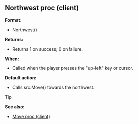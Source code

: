 ## Northwest proc (client)

**Format:**
+   Northwest()

**Returns:**
+   Returns 1 on success; 0 on failure.

**When:**
+   Called when the player presses the "up-left" key or cursor.

**Default action:**
+   Calls src.Move() towards the northwest.

> [!TIP] 
> **See also:**
> +   [Move proc (client)](/ref/client/proc/Move.md) 